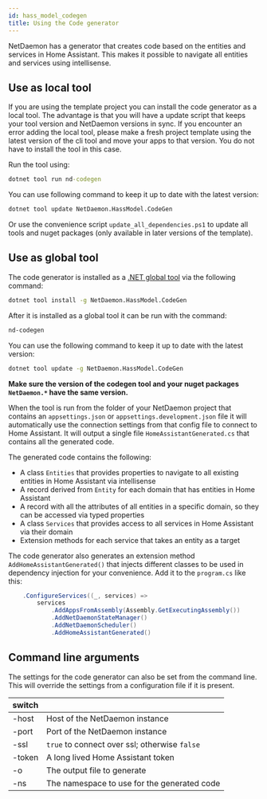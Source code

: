 ```yaml
---
id: hass_model_codegen
title: Using the Code generator
---
```


NetDaemon has a generator that creates code based on the entities and services in Home Assistant. This makes it possible to navigate all entities and services using intellisense.

## Use as local tool

If you are using the template project you can install the code generator as a local tool. The advantage is that you will have a update script that keeps your tool version and NetDaemon versions in sync. If you encounter an error adding the local tool, please make a fresh project template using the latest version of the cli tool and move your apps to that version. You do not have to install the tool in this case.

Run the tool using:

```cmd
dotnet tool run nd-codegen
```

You can use following command to keep it up to date with the latest version:

```cmd
dotnet tool update NetDaemon.HassModel.CodeGen
```

Or use the convenience script `update_all_dependencies.ps1` to update all tools and nuget packages (only available in later versions of the template).

## Use as global tool

The code generator is installed as a [.NET global tool](https://docs.microsoft.com/dotnet/core/tools/global-tools) via the following command:

```cmd
dotnet tool install -g NetDaemon.HassModel.CodeGen
```

After it is installed as a global tool it can be run with the command:

```cmd
nd-codegen
```

You can use the following command to keep it up to date with the latest version:

```cmd
dotnet tool update -g NetDaemon.HassModel.CodeGen
```

**Make sure the version of the codegen tool and your nuget packages `NetDaemon.*` have the same version.**

When the tool is run from the folder of your NetDaemon project that contains an `appsettings.json` or `appsettings.development.json` file it will automatically use the connection settings from that config file to connect to Home Assistant. It will output a single file `HomeAssistantGenerated.cs` that contains all the generated code.

The generated code contains the following:

* A class `Entities` that provides properties to navigate to all existing entities in Home Assistant via intellisense
* A record derived from `Entity` for each domain that has entities in Home Assistant
* A record with all the attributes of all entities in a specific domain, so they can be accessed via typed properties
* A class `Services` that provides access to all services in Home Assistant via their domain
* Extension methods for each service that takes an entity as a target

The code generator also generates an extension method `AddHomeAssistantGenerated()` that injects different classes to be used in dependency injection for your convenience. Add it to the `program.cs` like this:

```csharp
    .ConfigureServices((_, services) =>
        services
            .AddAppsFromAssembly(Assembly.GetExecutingAssembly())
            .AddNetDaemonStateManager()
            .AddNetDaemonScheduler()
            .AddHomeAssistantGenerated()
```

## Command line arguments

The settings for the code generator can also be set from the command line. This will override the settings from a configuration file if it is present.

| switch | |
|---     |--|
| -host  | Host of the NetDaemon instance
| -port  | Port of the NetDaemon instance
| -ssl   | `true` to connect over ssl; otherwise `false`
| -token | A long lived Home Assistant token
| -o     | The output file to generate
| -ns    | The namespace to use for the generated code

